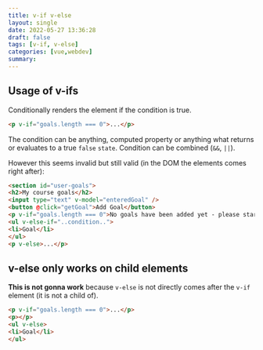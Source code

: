 ```yaml
---
title: v-if v-else
layout: single
date: 2022-05-27 13:36:28
draft: false
tags: [v-if, v-else]
categories: [vue,webdev]
summary:
---
```

## Usage of v-ifs

Conditionally renders the element if the condition is true.


```html
<p v-if="goals.length === 0">...</p>
```

The condition can be anything, computed property or anything what returns or evaluates to a true `false` `state`. Condition can be combined (`&&`, `||`).

However this seems invalid but still valid (in the DOM the elements comes right after):


```html
<section id="user-goals">
<h2>My course goals</h2>
<input type="text" v-model="enteredGoal" />
<button @click="getGoal">Add Goal</button>
<p v-if="goals.length === 0">No goals have been added yet - please start adding some!</p>
<ul v-else-if="..condition..">
<li>Goal</li>
</ul>
<p v-else>...</p>
```

## v-else only works on child elements

**This is not gonna work** because `v-else` is not directly comes after the `v-if` element (it is not a child of).

```html
<p v-if="goals.length === 0">...</p>
<p></p>
<ul v-else>
<li>Goal</li>
</ul>
```

